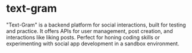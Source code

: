 # text-gram
"Text-Gram" is a backend platform for social interactions, built for testing and practice. It offers APIs for user management, post creation, and interactions like liking posts. Perfect for honing coding skills or experimenting with social app development in a sandbox environment.
